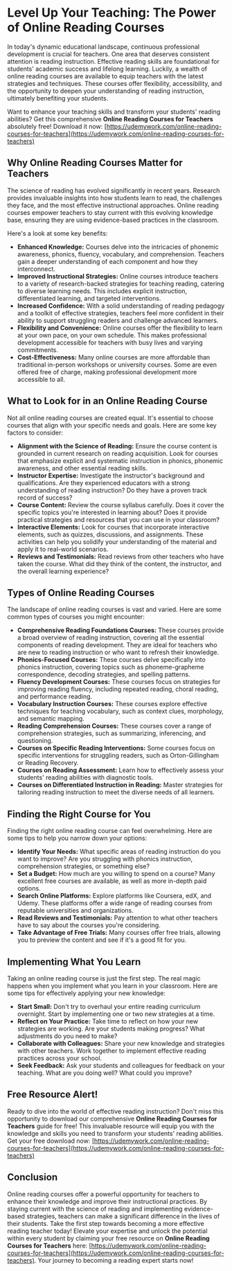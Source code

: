# Level Up Your Teaching: The Power of Online Reading Courses

In today's dynamic educational landscape, continuous professional development is crucial for teachers. One area that deserves consistent attention is reading instruction. Effective reading skills are foundational for students' academic success and lifelong learning. Luckily, a wealth of online reading courses are available to equip teachers with the latest strategies and techniques. These courses offer flexibility, accessibility, and the opportunity to deepen your understanding of reading instruction, ultimately benefiting your students.

Want to enhance your teaching skills and transform your students' reading abilities? Get this comprehensive **Online Reading Courses for Teachers** absolutely free! Download it now: [https://udemywork.com/online-reading-courses-for-teachers](https://udemywork.com/online-reading-courses-for-teachers)

## Why Online Reading Courses Matter for Teachers

The science of reading has evolved significantly in recent years. Research provides invaluable insights into how students learn to read, the challenges they face, and the most effective instructional approaches. Online reading courses empower teachers to stay current with this evolving knowledge base, ensuring they are using evidence-based practices in the classroom.

Here's a look at some key benefits:

*   **Enhanced Knowledge:** Courses delve into the intricacies of phonemic awareness, phonics, fluency, vocabulary, and comprehension. Teachers gain a deeper understanding of each component and how they interconnect.
*   **Improved Instructional Strategies:** Online courses introduce teachers to a variety of research-backed strategies for teaching reading, catering to diverse learning needs. This includes explicit instruction, differentiated learning, and targeted interventions.
*   **Increased Confidence:** With a solid understanding of reading pedagogy and a toolkit of effective strategies, teachers feel more confident in their ability to support struggling readers and challenge advanced learners.
*   **Flexibility and Convenience:** Online courses offer the flexibility to learn at your own pace, on your own schedule. This makes professional development accessible for teachers with busy lives and varying commitments.
*   **Cost-Effectiveness:** Many online courses are more affordable than traditional in-person workshops or university courses. Some are even offered free of charge, making professional development more accessible to all.

## What to Look for in an Online Reading Course

Not all online reading courses are created equal. It's essential to choose courses that align with your specific needs and goals. Here are some key factors to consider:

*   **Alignment with the Science of Reading:** Ensure the course content is grounded in current research on reading acquisition. Look for courses that emphasize explicit and systematic instruction in phonics, phonemic awareness, and other essential reading skills.
*   **Instructor Expertise:** Investigate the instructor's background and qualifications. Are they experienced educators with a strong understanding of reading instruction? Do they have a proven track record of success?
*   **Course Content:** Review the course syllabus carefully. Does it cover the specific topics you're interested in learning about? Does it provide practical strategies and resources that you can use in your classroom?
*   **Interactive Elements:** Look for courses that incorporate interactive elements, such as quizzes, discussions, and assignments. These activities can help you solidify your understanding of the material and apply it to real-world scenarios.
*   **Reviews and Testimonials:** Read reviews from other teachers who have taken the course. What did they think of the content, the instructor, and the overall learning experience?

## Types of Online Reading Courses

The landscape of online reading courses is vast and varied. Here are some common types of courses you might encounter:

*   **Comprehensive Reading Foundations Courses:** These courses provide a broad overview of reading instruction, covering all the essential components of reading development. They are ideal for teachers who are new to reading instruction or who want to refresh their knowledge.
*   **Phonics-Focused Courses:** These courses delve specifically into phonics instruction, covering topics such as phoneme-grapheme correspondence, decoding strategies, and spelling patterns.
*   **Fluency Development Courses:** These courses focus on strategies for improving reading fluency, including repeated reading, choral reading, and performance reading.
*   **Vocabulary Instruction Courses:** These courses explore effective techniques for teaching vocabulary, such as context clues, morphology, and semantic mapping.
*   **Reading Comprehension Courses:** These courses cover a range of comprehension strategies, such as summarizing, inferencing, and questioning.
*   **Courses on Specific Reading Interventions:** Some courses focus on specific interventions for struggling readers, such as Orton-Gillingham or Reading Recovery.
*   **Courses on Reading Assessment:** Learn how to effectively assess your students' reading abilities with diagnostic tools.
*   **Courses on Differentiated Instruction in Reading:** Master strategies for tailoring reading instruction to meet the diverse needs of all learners.

## Finding the Right Course for You

Finding the right online reading course can feel overwhelming. Here are some tips to help you narrow down your options:

*   **Identify Your Needs:** What specific areas of reading instruction do you want to improve? Are you struggling with phonics instruction, comprehension strategies, or something else?
*   **Set a Budget:** How much are you willing to spend on a course? Many excellent free courses are available, as well as more in-depth paid options.
*   **Search Online Platforms:** Explore platforms like Coursera, edX, and Udemy. These platforms offer a wide range of reading courses from reputable universities and organizations.
*   **Read Reviews and Testimonials:** Pay attention to what other teachers have to say about the courses you're considering.
*   **Take Advantage of Free Trials:** Many courses offer free trials, allowing you to preview the content and see if it's a good fit for you.

## Implementing What You Learn

Taking an online reading course is just the first step. The real magic happens when you implement what you learn in your classroom. Here are some tips for effectively applying your new knowledge:

*   **Start Small:** Don't try to overhaul your entire reading curriculum overnight. Start by implementing one or two new strategies at a time.
*   **Reflect on Your Practice:** Take time to reflect on how your new strategies are working. Are your students making progress? What adjustments do you need to make?
*   **Collaborate with Colleagues:** Share your new knowledge and strategies with other teachers. Work together to implement effective reading practices across your school.
*   **Seek Feedback:** Ask your students and colleagues for feedback on your teaching. What are you doing well? What could you improve?

## Free Resource Alert!

Ready to dive into the world of effective reading instruction? Don't miss this opportunity to download our comprehensive **Online Reading Courses for Teachers** guide for free! This invaluable resource will equip you with the knowledge and skills you need to transform your students' reading abilities. Get your free download now: [https://udemywork.com/online-reading-courses-for-teachers](https://udemywork.com/online-reading-courses-for-teachers)

## Conclusion

Online reading courses offer a powerful opportunity for teachers to enhance their knowledge and improve their instructional practices. By staying current with the science of reading and implementing evidence-based strategies, teachers can make a significant difference in the lives of their students. Take the first step towards becoming a more effective reading teacher today! Elevate your expertise and unlock the potential within every student by claiming your free resource on **Online Reading Courses for Teachers** here: [https://udemywork.com/online-reading-courses-for-teachers](https://udemywork.com/online-reading-courses-for-teachers). Your journey to becoming a reading expert starts now!
